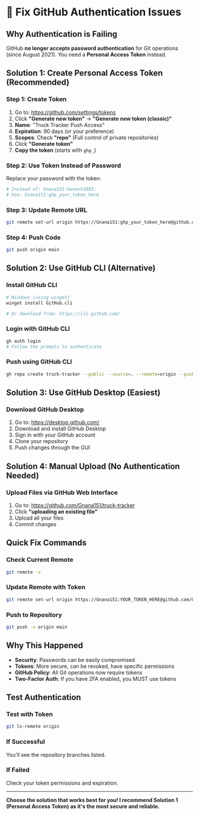 # 🔐 Fix GitHub Authentication Issues

## Why Authentication is Failing
GitHub **no longer accepts password authentication** for Git operations (since August 2021). You need a **Personal Access Token** instead.

## Solution 1: Create Personal Access Token (Recommended)

### Step 1: Create Token
1. Go to: https://github.com/settings/tokens
2. Click **"Generate new token"** → **"Generate new token (classic)"**
3. **Name**: "Truck Tracker Push Access"
4. **Expiration**: 90 days (or your preference)
5. **Scopes**: Check **"repo"** (Full control of private repositories)
6. Click **"Generate token"**
7. **Copy the token** (starts with `ghp_`)

### Step 2: Use Token Instead of Password
Replace your password with the token:

```bash
# Instead of: Gnana151:Ganesh1883.
# Use: Gnana151:ghp_your_token_here
```

### Step 3: Update Remote URL
```bash
git remote set-url origin https://Gnana151:ghp_your_token_here@github.com/Gnana151/truck-tracker.git
```

### Step 4: Push Code
```bash
git push origin main
```

## Solution 2: Use GitHub CLI (Alternative)

### Install GitHub CLI
```bash
# Windows (using winget)
winget install GitHub.cli

# Or download from: https://cli.github.com/
```

### Login with GitHub CLI
```bash
gh auth login
# Follow the prompts to authenticate
```

### Push using GitHub CLI
```bash
gh repo create truck-tracker --public --source=. --remote=origin --push
```

## Solution 3: Use GitHub Desktop (Easiest)

### Download GitHub Desktop
1. Go to: https://desktop.github.com/
2. Download and install GitHub Desktop
3. Sign in with your GitHub account
4. Clone your repository
5. Push changes through the GUI

## Solution 4: Manual Upload (No Authentication Needed)

### Upload Files via GitHub Web Interface
1. Go to: https://github.com/Gnana151/truck-tracker
2. Click **"uploading an existing file"**
3. Upload all your files
4. Commit changes

## Quick Fix Commands

### Check Current Remote
```bash
git remote -v
```

### Update Remote with Token
```bash
git remote set-url origin https://Gnana151:YOUR_TOKEN_HERE@github.com/Gnana151/truck-tracker.git
```

### Push to Repository
```bash
git push -u origin main
```

## Why This Happened

- **Security**: Passwords can be easily compromised
- **Tokens**: More secure, can be revoked, have specific permissions
- **GitHub Policy**: All Git operations now require tokens
- **Two-Factor Auth**: If you have 2FA enabled, you MUST use tokens

## Test Authentication

### Test with Token
```bash
git ls-remote origin
```

### If Successful
You'll see the repository branches listed.

### If Failed
Check your token permissions and expiration.

---

**Choose the solution that works best for you! I recommend Solution 1 (Personal Access Token) as it's the most secure and reliable.**
